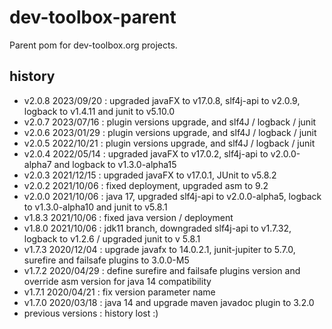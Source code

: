 <!--
  - MIT License
  -
  - Copyright © 2020-2021 dev-toolbox.org
  -
  - Permission is hereby granted, free of charge, to any person obtaining a copy of this software and associated documentation files
  - (the "Software"), to deal in the Software without restriction, including without limitation the rights to use, copy, modify, merge, publish,
  - distribute, sublicense, and/or sell copies of the Software, and to permit persons to whom the Software is furnished to do so, subject to the
  - following conditions:
  -
  - The above copyright notice and this permission notice shall be included in all copies or substantial portions of the Software.
  -
  - THE SOFTWARE IS PROVIDED "AS IS", WITHOUT WARRANTY OF ANY KIND, EXPRESS OR IMPLIED, INCLUDING BUT NOT LIMITED TO THE WARRANTIES OF
  - MERCHANTABILITY, FITNESS FOR A PARTICULAR PURPOSE AND NONINFRINGEMENT. IN NO EVENT SHALL THE AUTHORS OR COPYRIGHT HOLDERS BE LIABLE FOR ANY
  - CLAIM, DAMAGES OR OTHER LIABILITY, WHETHER IN AN ACTION OF CONTRACT, TORT OR OTHERWISE, ARISING FROM, OUT OF OR IN CONNECTION WITH THE SOFTWARE
  - OR THE USE OR OTHER DEALINGS IN THE SOFTWARE.
  -->

dev-toolbox-parent
==================

Parent pom for dev-toolbox.org projects.

history
-------
- v2.0.8 2023/09/20 : upgraded javaFX to v17.0.8, slf4j-api to v2.0.9, logback to v1.4.11 and junit to v5.10.0
- v2.0.7 2023/07/16 : plugin versions upgrade, and slf4J / logback / junit
- v2.0.6 2023/01/29 : plugin versions upgrade, and slf4J / logback / junit
- v2.0.5 2022/10/21 : plugin versions upgrade, and slf4J / logback / junit
- v2.0.4 2022/05/14 : upgraded javaFX to v17.0.2, slf4j-api to v2.0.0-alpha7 and logback to v1.3.0-alpha15
- v2.0.3 2021/12/15 : upgraded javaFX to v17.0.1, JUnit to v5.8.2
- v2.0.2 2021/10/06 : fixed deployment, upgraded asm to 9.2
- v2.0.0 2021/10/06 : java 17, upgraded slf4j-api to v2.0.0-alpha5, logback to v1.3.0-alpha10 and junit to v5.8.1
- v1.8.3 2021/10/06 : fixed java version / deployment
- v1.8.0 2021/10/06 : jdk11 branch, downgraded slf4j-api to v1.7.32, logback to v1.2.6 / upgraded junit to v 5.8.1
- v1.7.3 2020/12/04 : upgrade javafx to 14.0.2.1, junit-jupiter to 5.7.0, surefire and failsafe plugins to 3.0.0-M5
- v1.7.2 2020/04/29 : define surefire and failsafe plugins version and override asm version for java 14 compatibility
- v1.7.1 2020/04/21 : fix version parameter name
- v1.7.0 2020/03/18 : java 14 and upgrade maven javadoc plugin to 3.2.0
- previous versions : history lost :)